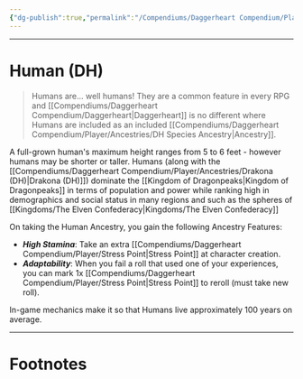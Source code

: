 ```yaml
---
{"dg-publish":true,"permalink":"/Compendiums/Daggerheart Compendium/Player/Ancestries/Human (DH)/","tags":["TTRPG"]}
---
```



---
# Human (DH)
> Humans are... well humans! They are a common feature in every RPG and [[Compendiums/Daggerheart Compendium/Daggerheart\|Daggerheart]] is no different where Humans are included as an included [[Compendiums/Daggerheart Compendium/Player/Ancestries/DH Species Ancestry\|Ancestry]].

A full-grown human's maximum height ranges from 5 to 6 feet - however humans may be shorter or taller. Humans (along with the [[Compendiums/Daggerheart Compendium/Player/Ancestries/Drakona (DH)\|Drakona (DH)]]) dominate the [[Kingdom of Dragonpeaks\|Kingdom of Dragonpeaks]] in terms of population and power while ranking high in demographics and social status in many regions and such as the spheres of [[Kingdoms/The Elven Confederacy\|Kingdoms/The Elven Confederacy]] 

On taking the Human Ancestry, you gain the following Ancestry Features:
- ***High Stamina***: Take an extra [[Compendiums/Daggerheart Compendium/Player/Stress Point\|Stress Point]] at character creation.
- ***Adaptability***: When you fail a roll that used one of your experiences, you can mark 1x [[Compendiums/Daggerheart Compendium/Player/Stress Point\|Stress Point]] to reroll (must take new roll).

In-game mechanics make it so that Humans live approximately 100 years on average.

---
# Footnotes